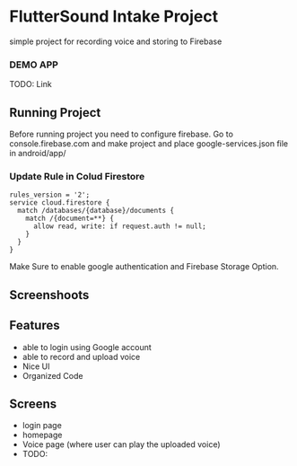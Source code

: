 # FlutterSound Intake Project
simple project for recording voice and storing to Firebase


### DEMO APP
TODO: Link 

## Running Project
Before running project you need to configure firebase. Go to console.firebase.com and make project and place google-services.json file in android/app/

### Update Rule in Colud Firestore

```
rules_version = '2';
service cloud.firestore {
  match /databases/{database}/documents {
    match /{document=**} {
      allow read, write: if request.auth != null;
    }
  }
}
```

Make Sure to enable google authentication and Firebase Storage Option.


## Screenshoots



## Features 
- able to login using Google account
- able to record and upload voice
- Nice UI
- Organized Code

## Screens 

- login page
- homepage
- Voice page (where user can play the uploaded voice)
- TODO:
